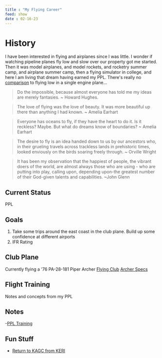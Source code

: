 ```yaml
---
title : "My Flying Career"
feed: show
date : 02-16-23
---
```


# History
I have been interested in flying and airplanes since I was little. I wonder if watching pipeline planes fly low and slow over our property got me started. Then it was model airplanes, and model rockets, and rocketry summer camp, and airplane summer camp, then a flying simulator in college, and here I am living that dream having earned my PPL.  There's really no [comparison](notes/writing/poetry.md) to flying low in a single engine plane...

>Do the impossible, because almost everyone has told me my ideas are merely fantasies. ~ Howard Hughes.

>The love of flying was the love of beauty. It was more beautiful up there than anything I had known. ~ Amelia Earhart

>Everyone has oceans to fly, if they have the heart to do it. Is it reckless? Maybe. But what do dreams know of boundaries? ~ Amelia Earhart

>The desire to fly is an idea handed down to us by our ancestors who, in their grueling travels across trackless lands in prehistoric times, looked enviously on the birds soaring freely through. ~ Orville Wright

>It has been my observation that the happiest of people, the vibrant doers of the world, are almost always those who are using - who are putting into play, calling upon, depending upon-the greatest number of their God-given talents and capabilities. ~John Glenn
## Current Status
PPL

## Goals
1. Take some trips around the east coast in the club plane. Build up some confidence at different airports
2.  IFR Rating

## Club Plane
Currently flying a '76 PA-28-181 Piper Archer
[Flying Club](notes/aviation/club/FlyingClub.md)
[Archer Specs](notes/aviation/club/Archer%20Specs.md)
## Flight Training
Notes and concepts from my PPL

## Notes
-[PPL Training](notes/aviation/PPL%20Training/PPL%20Training.md)

## Fun Stuff
- [Return to KAGC from KERI](https://www.youtube.com/watch?v=Qfi2mEqDz1g)

